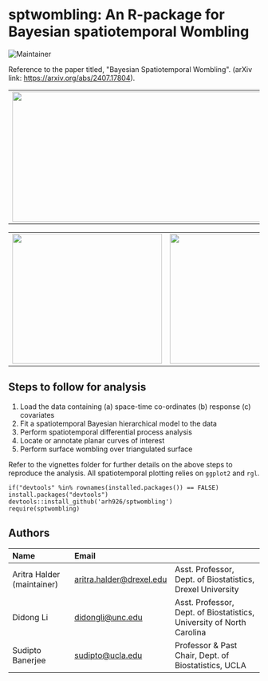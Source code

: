 # sptwombling: An R-package for Bayesian spatiotemporal Wombling

![Maintainer](https://img.shields.io/badge/maintainer-arh926-blue)

Reference to the paper titled, "Bayesian Spatiotemporal Wombling". (arXiv link: https://arxiv.org/abs/2407.17804).

<table>
  <tr>
    <td> <img width="600" height="260" src="https://github.com/user-attachments/assets/15eb2dac-21ea-462c-a900-9131ca906fff"/> </td>
    <td> <img width="300" height="260" src="https://github.com/user-attachments/assets/2f1321de-0d28-44b6-9d7b-de352288e67e"/> </td>
  </tr>
</table>

<table>
  <tr>
    <td> <img width="300" height="260" src="https://github.com/user-attachments/assets/9a99542c-e6ec-413e-9324-d40fade26355"/> </td>
    <td> <img width="300" height="260" src="https://media.giphy.com/media/v1.Y2lkPTc5MGI3NjExbTllc3N4YmlkYzUzZzVhZm85OGpta2ZhbnRoYzF5ZmoyM3FxZjgwdCZlcD12MV9pbnRlcm5hbF9naWZfYnlfaWQmY3Q9Zw/WUhewkgbu4SyAVRolR/giphy-downsized.gif"/> </td>
    <td> <img width="300" height="260" src="https://media.giphy.com/media/v1.Y2lkPTc5MGI3NjExMXd2emNnbTJrdDl5NDhpOHdycDJzNDFraXVzMnc4ZHI4OXdxOXB2cCZlcD12MV9pbnRlcm5hbF9naWZfYnlfaWQmY3Q9Zw/GJUuNwQRWiJkMrKjEl/giphy-downsized.gif"/> </td>
  </tr>
</table>

## Steps to follow for analysis

1. Load the data containing (a) space-time co-ordinates (b) response (c) covariates
2. Fit a spatiotemporal Bayesian hierarchical model to the data
3. Perform spatiotemporal differential process analysis
4. Locate or annotate planar curves of interest
5. Perform surface wombling over triangulated surface

Refer to the vignettes folder for further details on the above steps to reproduce the analysis. All spatiotemporal plotting relies on `ggplot2` and `rgl`.
```
if("devtools" %in% rownames(installed.packages()) == FALSE) install.packages("devtools")
devtools::install_github('arh926/sptwombling')
require(sptwombling)
```

## Authors

| Name   | Email       |              |
|:------ |:----------- | :----------- |
| Aritra Halder (maintainer)| aritra.halder@drexel.edu   | Asst. Professor, Dept. of Biostatistics, Drexel University| 
| Didong Li | didongli@unc.edu   | Asst. Professor, Dept. of Biostatistics, University of North Carolina|
| Sudipto Banerjee | sudipto@ucla.edu   | Professor & Past Chair, Dept. of Biostatistics,  UCLA |
<!--- --->
